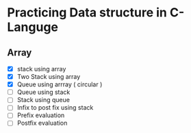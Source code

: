 # Practicing Data structure in C-Languge

## Array
- [x] stack using array
- [x] Two Stack using array
- [x] Queue using arrray ( circular )
- [ ] Queue using  stack
- [ ] Stack using queue
- [ ] Infix to post fix using stack
- [ ] Prefix evaluation
- [ ] Postfix evaluation

